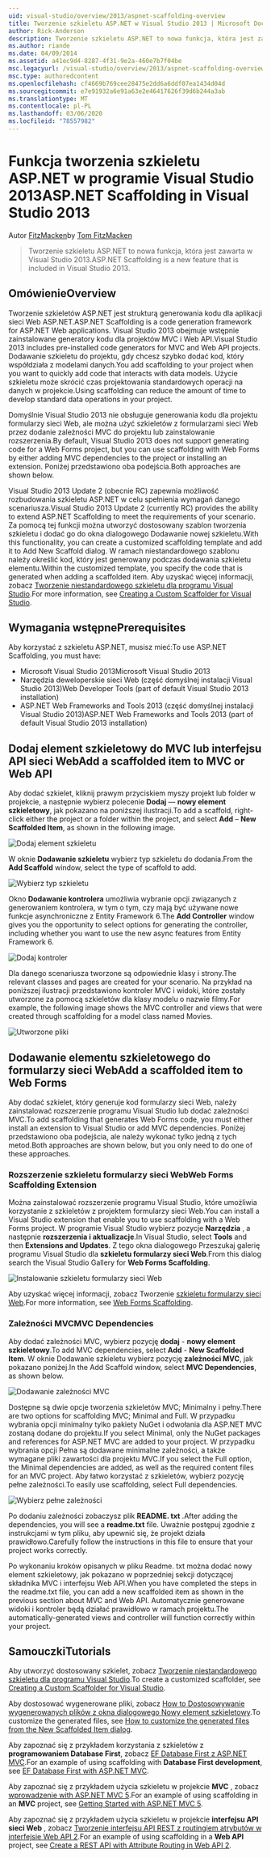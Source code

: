 ```yaml
---
uid: visual-studio/overview/2013/aspnet-scaffolding-overview
title: Tworzenie szkieletu ASP.NET w Visual Studio 2013 | Microsoft Docs
author: Rick-Anderson
description: Tworzenie szkieletu ASP.NET to nowa funkcja, która jest zawarta w Visual Studio 2013.
ms.author: riande
ms.date: 04/09/2014
ms.assetid: a41ec9d4-8287-4f31-9e2a-460e7b7f04be
msc.legacyurl: /visual-studio/overview/2013/aspnet-scaffolding-overview
msc.type: authoredcontent
ms.openlocfilehash: cf4669b769cee28475e2dd6a6ddf07ea1434d04d
ms.sourcegitcommit: e7e91932a6e91a63e2e46417626f39d6b244a3ab
ms.translationtype: MT
ms.contentlocale: pl-PL
ms.lasthandoff: 03/06/2020
ms.locfileid: "78557982"
---
```

# <a name="aspnet-scaffolding-in-visual-studio-2013"></a><span data-ttu-id="825d3-103">Funkcja tworzenia szkieletu ASP.NET w programie Visual Studio 2013</span><span class="sxs-lookup"><span data-stu-id="825d3-103">ASP.NET Scaffolding in Visual Studio 2013</span></span>

<span data-ttu-id="825d3-104">Autor [FitzMacken](https://github.com/tfitzmac)</span><span class="sxs-lookup"><span data-stu-id="825d3-104">by [Tom FitzMacken](https://github.com/tfitzmac)</span></span>

> <span data-ttu-id="825d3-105">Tworzenie szkieletu ASP.NET to nowa funkcja, która jest zawarta w Visual Studio 2013.</span><span class="sxs-lookup"><span data-stu-id="825d3-105">ASP.NET Scaffolding is a new feature that is included in Visual Studio 2013.</span></span>

## <a name="overview"></a><span data-ttu-id="825d3-106">Omówienie</span><span class="sxs-lookup"><span data-stu-id="825d3-106">Overview</span></span>

<span data-ttu-id="825d3-107">Tworzenie szkieletów ASP.NET jest strukturą generowania kodu dla aplikacji sieci Web ASP.NET.</span><span class="sxs-lookup"><span data-stu-id="825d3-107">ASP.NET Scaffolding is a code generation framework for ASP.NET Web applications.</span></span> <span data-ttu-id="825d3-108">Visual Studio 2013 obejmuje wstępnie zainstalowane generatory kodu dla projektów MVC i Web API.</span><span class="sxs-lookup"><span data-stu-id="825d3-108">Visual Studio 2013 includes pre-installed code generators for MVC and Web API projects.</span></span> <span data-ttu-id="825d3-109">Dodawanie szkieletu do projektu, gdy chcesz szybko dodać kod, który współdziała z modelami danych.</span><span class="sxs-lookup"><span data-stu-id="825d3-109">You add scaffolding to your project when you want to quickly add code that interacts with data models.</span></span> <span data-ttu-id="825d3-110">Użycie szkieletu może skrócić czas projektowania standardowych operacji na danych w projekcie.</span><span class="sxs-lookup"><span data-stu-id="825d3-110">Using scaffolding can reduce the amount of time to develop standard data operations in your project.</span></span>

<span data-ttu-id="825d3-111">Domyślnie Visual Studio 2013 nie obsługuje generowania kodu dla projektu formularzy sieci Web, ale można użyć szkieletów z formularzami sieci Web przez dodanie zależności MVC do projektu lub zainstalowanie rozszerzenia.</span><span class="sxs-lookup"><span data-stu-id="825d3-111">By default, Visual Studio 2013 does not support generating code for a Web Forms project, but you can use scaffolding with Web Forms by either adding MVC dependencies to the project or installing an extension.</span></span> <span data-ttu-id="825d3-112">Poniżej przedstawiono oba podejścia.</span><span class="sxs-lookup"><span data-stu-id="825d3-112">Both approaches are shown below.</span></span>

<span data-ttu-id="825d3-113">Visual Studio 2013 Update 2 (obecnie RC) zapewnia możliwość rozbudowania szkieletu ASP.NET w celu spełnienia wymagań danego scenariusza.</span><span class="sxs-lookup"><span data-stu-id="825d3-113">Visual Studio 2013 Update 2 (currently RC) provides the ability to extend ASP.NET Scaffolding to meet the requirements of your scenario.</span></span> <span data-ttu-id="825d3-114">Za pomocą tej funkcji można utworzyć dostosowany szablon tworzenia szkieletu i dodać go do okna dialogowego Dodawanie nowej szkieletu.</span><span class="sxs-lookup"><span data-stu-id="825d3-114">With this functionality, you can create a customized scaffolding template and add it to Add New Scaffold dialog.</span></span> <span data-ttu-id="825d3-115">W ramach niestandardowego szablonu należy określić kod, który jest generowany podczas dodawania szkieletu elementu.</span><span class="sxs-lookup"><span data-stu-id="825d3-115">Within the customized template, you specify the code that is generated when adding a scaffolded item.</span></span> <span data-ttu-id="825d3-116">Aby uzyskać więcej informacji, zobacz [Tworzenie niestandardowego szkieletu dla programu Visual Studio](https://go.microsoft.com/fwlink/p/?LinkId=395029).</span><span class="sxs-lookup"><span data-stu-id="825d3-116">For more information, see [Creating a Custom Scaffolder for Visual Studio](https://go.microsoft.com/fwlink/p/?LinkId=395029).</span></span>

## <a name="prerequisites"></a><span data-ttu-id="825d3-117">Wymagania wstępne</span><span class="sxs-lookup"><span data-stu-id="825d3-117">Prerequisites</span></span>

<span data-ttu-id="825d3-118">Aby korzystać z szkieletu ASP.NET, musisz mieć:</span><span class="sxs-lookup"><span data-stu-id="825d3-118">To use ASP.NET Scaffolding, you must have:</span></span>

- <span data-ttu-id="825d3-119">Microsoft Visual Studio 2013</span><span class="sxs-lookup"><span data-stu-id="825d3-119">Microsoft Visual Studio 2013</span></span>
- <span data-ttu-id="825d3-120">Narzędzia deweloperskie sieci Web (część domyślnej instalacji Visual Studio 2013)</span><span class="sxs-lookup"><span data-stu-id="825d3-120">Web Developer Tools (part of default Visual Studio 2013 installation)</span></span>
- <span data-ttu-id="825d3-121">ASP.NET Web Frameworks and Tools 2013 (część domyślnej instalacji Visual Studio 2013)</span><span class="sxs-lookup"><span data-stu-id="825d3-121">ASP.NET Web Frameworks and Tools 2013 (part of default Visual Studio 2013 installation)</span></span>

## <a name="add-a-scaffolded-item-to-mvc-or-web-api"></a><span data-ttu-id="825d3-122">Dodaj element szkieletowy do MVC lub interfejsu API sieci Web</span><span class="sxs-lookup"><span data-stu-id="825d3-122">Add a scaffolded item to MVC or Web API</span></span>

<span data-ttu-id="825d3-123">Aby dodać szkielet, kliknij prawym przyciskiem myszy projekt lub folder w projekcie, a następnie wybierz polecenie **Dodaj** — **nowy element szkieletowy**, jak pokazano na poniższej ilustracji.</span><span class="sxs-lookup"><span data-stu-id="825d3-123">To add a scaffold, right-click either the project or a folder within the project, and select **Add** – **New Scaffolded Item**, as shown in the following image.</span></span>

![Dodaj element szkieletu](aspnet-scaffolding-overview/_static/image1.png)

<span data-ttu-id="825d3-125">W oknie **Dodawanie szkieletu** wybierz typ szkieletu do dodania.</span><span class="sxs-lookup"><span data-stu-id="825d3-125">From the **Add Scaffold** window, select the type of scaffold to add.</span></span>

![Wybierz typ szkieletu](aspnet-scaffolding-overview/_static/image2.png)

<span data-ttu-id="825d3-127">Okno **Dodawanie kontrolera** umożliwia wybranie opcji związanych z generowaniem kontrolera, w tym o tym, czy mają być używane nowe funkcje asynchroniczne z Entity Framework 6.</span><span class="sxs-lookup"><span data-stu-id="825d3-127">The **Add Controller** window gives you the opportunity to select options for generating the controller, including whether you want to use the new async features from Entity Framework 6.</span></span>

![Dodaj kontroler](aspnet-scaffolding-overview/_static/image3.png)

<span data-ttu-id="825d3-129">Dla danego scenariusza tworzone są odpowiednie klasy i strony.</span><span class="sxs-lookup"><span data-stu-id="825d3-129">The relevant classes and pages are created for your scenario.</span></span> <span data-ttu-id="825d3-130">Na przykład na poniższej ilustracji przedstawiono kontroler MVC i widoki, które zostały utworzone za pomocą szkieletów dla klasy modelu o nazwie filmy.</span><span class="sxs-lookup"><span data-stu-id="825d3-130">For example, the following image shows the MVC controller and views that were created through scaffolding for a model class named Movies.</span></span>

![Utworzone pliki](aspnet-scaffolding-overview/_static/image4.png)

## <a name="add-a-scaffolded-item-to-web-forms"></a><span data-ttu-id="825d3-132">Dodawanie elementu szkieletowego do formularzy sieci Web</span><span class="sxs-lookup"><span data-stu-id="825d3-132">Add a scaffolded item to Web Forms</span></span>

<span data-ttu-id="825d3-133">Aby dodać szkielet, który generuje kod formularzy sieci Web, należy zainstalować rozszerzenie programu Visual Studio lub dodać zależności MVC.</span><span class="sxs-lookup"><span data-stu-id="825d3-133">To add scaffolding that generates Web Forms code, you must either install an extension to Visual Studio or add MVC dependencies.</span></span> <span data-ttu-id="825d3-134">Poniżej przedstawiono oba podejścia, ale należy wykonać tylko jedną z tych metod.</span><span class="sxs-lookup"><span data-stu-id="825d3-134">Both approaches are shown below, but you only need to do one of these approaches.</span></span>

### <a name="web-forms-scaffolding-extension"></a><span data-ttu-id="825d3-135">Rozszerzenie szkieletu formularzy sieci Web</span><span class="sxs-lookup"><span data-stu-id="825d3-135">Web Forms Scaffolding Extension</span></span>

<span data-ttu-id="825d3-136">Można zainstalować rozszerzenie programu Visual Studio, które umożliwia korzystanie z szkieletów z projektem formularzy sieci Web.</span><span class="sxs-lookup"><span data-stu-id="825d3-136">You can install a Visual Studio extension that enable you to use scaffolding with a Web Forms project.</span></span> <span data-ttu-id="825d3-137">W programie Visual Studio wybierz pozycje **Narzędzia** , a następnie **rozszerzenia i aktualizacje**.</span><span class="sxs-lookup"><span data-stu-id="825d3-137">In Visual Studio, select **Tools** and then **Extensions and Updates**.</span></span> <span data-ttu-id="825d3-138">Z tego okna dialogowego Przeszukaj galerię programu Visual Studio dla **szkieletu formularzy sieci Web**.</span><span class="sxs-lookup"><span data-stu-id="825d3-138">From this dialog search the Visual Studio Gallery for **Web Forms Scaffolding**.</span></span>

![Instalowanie szkieletu formularzy sieci Web](aspnet-scaffolding-overview/_static/image5.png)

<span data-ttu-id="825d3-140">Aby uzyskać więcej informacji, zobacz Tworzenie [szkieletu formularzy sieci Web](https://go.microsoft.com/fwlink/p/?LinkId=396478).</span><span class="sxs-lookup"><span data-stu-id="825d3-140">For more information, see [Web Forms Scaffolding](https://go.microsoft.com/fwlink/p/?LinkId=396478).</span></span>

### <a name="mvc-dependencies"></a><span data-ttu-id="825d3-141">Zależności MVC</span><span class="sxs-lookup"><span data-stu-id="825d3-141">MVC Dependencies</span></span>

<span data-ttu-id="825d3-142">Aby dodać zależności MVC, wybierz pozycję **dodaj** - **nowy element szkieletowy**.</span><span class="sxs-lookup"><span data-stu-id="825d3-142">To add MVC dependencies, select **Add** - **New Scaffolded Item**.</span></span> <span data-ttu-id="825d3-143">W oknie Dodawanie szkieletu wybierz pozycję **zależności MVC**, jak pokazano poniżej.</span><span class="sxs-lookup"><span data-stu-id="825d3-143">In the Add Scaffold window, select **MVC Dependencies**, as shown below.</span></span>

![Dodawanie zależności MVC](aspnet-scaffolding-overview/_static/image6.png)

<span data-ttu-id="825d3-145">Dostępne są dwie opcje tworzenia szkieletów MVC; Minimalny i pełny.</span><span class="sxs-lookup"><span data-stu-id="825d3-145">There are two options for scaffolding MVC; Minimal and Full.</span></span> <span data-ttu-id="825d3-146">W przypadku wybrania opcji minimalny tylko pakiety NuGet i odwołania dla ASP.NET MVC zostaną dodane do projektu.</span><span class="sxs-lookup"><span data-stu-id="825d3-146">If you select Minimal, only the NuGet packages and references for ASP.NET MVC are added to your project.</span></span> <span data-ttu-id="825d3-147">W przypadku wybrania opcji Pełna są dodawane minimalne zależności, a także wymagane pliki zawartości dla projektu MVC.</span><span class="sxs-lookup"><span data-stu-id="825d3-147">If you select the Full option, the Minimal dependencies are added, as well as the required content files for an MVC project.</span></span> <span data-ttu-id="825d3-148">Aby łatwo korzystać z szkieletów, wybierz pozycję pełne zależności.</span><span class="sxs-lookup"><span data-stu-id="825d3-148">To easily use scaffolding, select Full dependencies.</span></span>

![Wybierz pełne zależności](aspnet-scaffolding-overview/_static/image7.png)

<span data-ttu-id="825d3-150">Po dodaniu zależności zobaczysz plik **README. txt** .</span><span class="sxs-lookup"><span data-stu-id="825d3-150">After adding the dependencies, you will see a **readme.txt** file.</span></span> <span data-ttu-id="825d3-151">Uważnie postępuj zgodnie z instrukcjami w tym pliku, aby upewnić się, że projekt działa prawidłowo.</span><span class="sxs-lookup"><span data-stu-id="825d3-151">Carefully follow the instructions in this file to ensure that your project works correctly.</span></span>

<span data-ttu-id="825d3-152">Po wykonaniu kroków opisanych w pliku Readme. txt można dodać nowy element szkieletowy, jak pokazano w poprzedniej sekcji dotyczącej składnika MVC i interfejsu Web API.</span><span class="sxs-lookup"><span data-stu-id="825d3-152">When you have completed the steps in the readme.txt file, you can add a new scaffolded item as shown in the previous section about MVC and Web API.</span></span> <span data-ttu-id="825d3-153">Automatycznie generowane widoki i kontroler będą działać prawidłowo w ramach projektu.</span><span class="sxs-lookup"><span data-stu-id="825d3-153">The automatically-generated views and controller will function correctly within your project.</span></span>

## <a name="tutorials"></a><span data-ttu-id="825d3-154">Samouczki</span><span class="sxs-lookup"><span data-stu-id="825d3-154">Tutorials</span></span>

<span data-ttu-id="825d3-155">Aby utworzyć dostosowany szkielet, zobacz [Tworzenie niestandardowego szkieletu dla programu Visual Studio](https://go.microsoft.com/fwlink/p/?LinkId=395029).</span><span class="sxs-lookup"><span data-stu-id="825d3-155">To create a customized scaffolder, see [Creating a Custom Scaffolder for Visual Studio](https://go.microsoft.com/fwlink/p/?LinkId=395029).</span></span>

<span data-ttu-id="825d3-156">Aby dostosować wygenerowane pliki, zobacz [How to Dostosowywanie wygenerowanych plików z okna dialogowego Nowy element szkieletowy](https://blogs.msdn.com/b/webdev/archive/2013/12/26/how-to-customize-the-generated-files-from-the-new-scaffolded-item-dialog.aspx).</span><span class="sxs-lookup"><span data-stu-id="825d3-156">To customize the generated files, see [How to customize the generated files from the New Scaffolded Item dialog](https://blogs.msdn.com/b/webdev/archive/2013/12/26/how-to-customize-the-generated-files-from-the-new-scaffolded-item-dialog.aspx).</span></span>

<span data-ttu-id="825d3-157">Aby zapoznać się z przykładem korzystania z szkieletów z **programowaniem Database First**, zobacz [EF Database First z ASP.NET MVC](../../../mvc/overview/getting-started/database-first-development/setting-up-database.md).</span><span class="sxs-lookup"><span data-stu-id="825d3-157">For an example of using scaffolding with **Database First development**, see [EF Database First with ASP.NET MVC](../../../mvc/overview/getting-started/database-first-development/setting-up-database.md).</span></span>

<span data-ttu-id="825d3-158">Aby zapoznać się z przykładem użycia szkieletu w projekcie **MVC** , zobacz [wprowadzenie with ASP.NET MVC 5](../../../mvc/overview/getting-started/introduction/getting-started.md).</span><span class="sxs-lookup"><span data-stu-id="825d3-158">For an example of using scaffolding in an **MVC** project, see [Getting Started with ASP.NET MVC 5](../../../mvc/overview/getting-started/introduction/getting-started.md).</span></span>

<span data-ttu-id="825d3-159">Aby zapoznać się z przykładem użycia szkieletu w projekcie **interfejsu API sieci Web** , zobacz [Tworzenie interfejsu API REST z routingiem atrybutów w interfejsie Web API 2](../../../web-api/overview/web-api-routing-and-actions/create-a-rest-api-with-attribute-routing.md).</span><span class="sxs-lookup"><span data-stu-id="825d3-159">For an example of using scaffolding in a **Web API** project, see [Create a REST API with Attribute Routing in Web API 2](../../../web-api/overview/web-api-routing-and-actions/create-a-rest-api-with-attribute-routing.md).</span></span>
